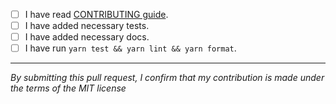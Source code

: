 <!-- Read Pull Request guideline: https://github.com/ServerlesslyStack/Serverlessly/blob/main/CONTRIBUTING.md#pull-request -->
<!-- Start by copying & pasting 🚧 (construction emoji) as a suffix of the title above. -->
<!-- Explain below what this Pull Request is all about. What's the motivation? What problem does it solve? -->



<!-- If this Pull Request fixes a bug, write "Fixes #123" without quotes where 123 is issue number. If an issue doesn't exist for the bug, create that first. -->
<!-- If this Pull Request implements a feature, write "Closes #123" without quotes where 123 is issue number. -->

<!-- If this Pull Request introduces BREAKING CHANGES, please uncomment the following line: -->
<!-- This PR introduces BREAKING CHANGES. -->

<!-- You must tick appropriate checkboxes below if applicable. To tick, replace [ ] with [x]. -->
- [ ] I have read [CONTRIBUTING guide](../CONTRIBUTING.md).
- [ ] I have added necessary tests.
- [ ] I have added necessary docs.
- [ ] I have run `yarn test && yarn lint && yarn format`.

---

_By submitting this pull request, I confirm that my contribution is made under the terms of the MIT license_
